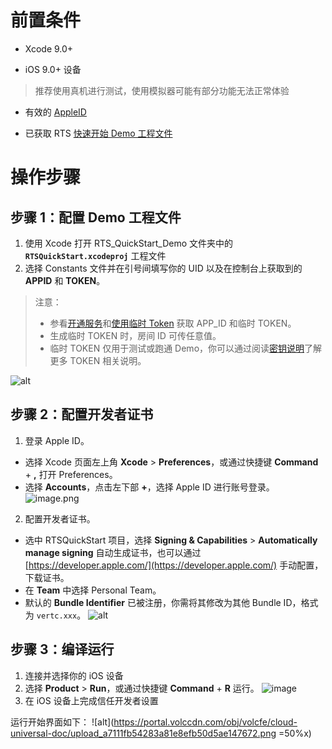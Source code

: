 # 前置条件
*   Xcode 9.0+

*   iOS 9.0+ 设备
> 推荐使用真机进行测试，使用模拟器可能有部分功能无法正常体验

*   有效的 [AppleID](http://appleid.apple.com/)

*   已获取 RTS [快速开始 Demo 工程文件](https://www.volcengine.com/docs/6348/135795)

# 操作步骤
## 步骤 1：配置 Demo 工程文件
1.  使用 Xcode 打开 RTS_QuickStart_Demo 文件夹中的 **`RTSQuickStart.xcodeproj`** 工程文件
2.  选择 Constants 文件并在引号间填写你的 UID 以及在控制台上获取到的  **APPID**   和   **TOKEN**。
> 注意：
> * 参看[开通服务](69865)和[使用临时 Token](70121.md#使用临时-token) 获取 APP_ID 和临时 TOKEN。
> * 生成临时 TOKEN 时，房间 ID 可传任意值。 
> * 临时 TOKEN 仅用于测试或跑通 Demo，你可以通过阅读[密钥说明](https://www.volcengine.com/docs/6348/70121)了解更多 TOKEN 相关说明。

![alt](https://portal.volccdn.com/obj/volcfe/cloud-universal-doc/upload_22683993f1869df0f98750933ab8255d.jpg)

## 步骤 2：配置开发者证书
1.  登录 Apple ID。

*   选择 Xcode 页面左上角 **Xcode** > **Preferences**，或通过快捷键 **Command** + **,** 打开 Preferences。
*   选择 **Accounts**，点击左下部 **+**，选择 Apple ID 进行账号登录。
![image.png](https://p-vcloud.byteimg.com/tos-cn-i-em5hxbkur4/5c256e713ddd4bc6b5c8526a6b382c86~tplv-em5hxbkur4-noop.image?width=1280&height=849)
2.  配置开发者证书。
*   选中 RTSQuickStart 项目，选择 **Signing & Capabilities** > **Automatically manage signing** 自动生成证书，也可以通过 [https://developer.apple.com/](https://developer.apple.com/) 手动配置，下载证书。
*   在 **Team** 中选择 Personal Team。
*   默认的 **Bundle Identifier** 已被注册，你需将其修改为其他 Bundle ID，格式为 `vertc.xxx`。
![alt](https://portal.volccdn.com/obj/volcfe/cloud-universal-doc/upload_2e39c134f918ac287b3d29f3d9356bbb.jpg)


## 步骤 3：编译运行
1.  连接并选择你的 iOS 设备
2.  选择 **Product** > **Run**，或通过快捷键 **Command** + **R** 运行。
![image](https://p-vcloud.byteimg.com/tos-cn-i-em5hxbkur4/a46afe5d1bb848dd8aa2f423a5fafe8c~tplv-em5hxbkur4-noop.image?width=1164&height=850)
3.  在 iOS 设备上完成信任开发者设置

运行开始界面如下：
![alt](https://portal.volccdn.com/obj/volcfe/cloud-universal-doc/upload_a7111fb54283a81e8efb50d5ae147672.png =50%x)